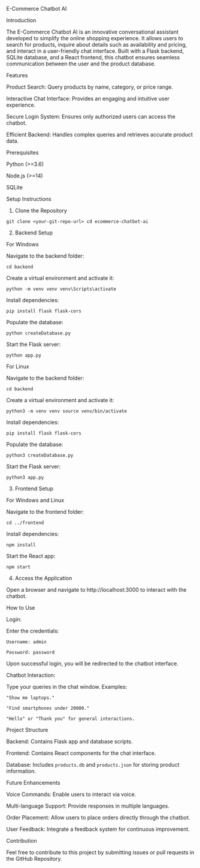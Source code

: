 E-Commerce Chatbot AI

Introduction

The E-Commerce Chatbot AI is an innovative conversational assistant developed to simplify the online shopping experience. It allows users to search for products, inquire about details such as availability and pricing, and interact in a user-friendly chat interface. Built with a Flask backend, SQLite database, and a React frontend, this chatbot ensures seamless communication between the user and the product database.

Features

Product Search: Query products by name, category, or price range.

Interactive Chat Interface: Provides an engaging and intuitive user experience.

Secure Login System: Ensures only authorized users can access the chatbot.

Efficient Backend: Handles complex queries and retrieves accurate product data.

Prerequisites

Python (>=3.6)

Node.js (>=14)

SQLite

Setup Instructions

1. Clone the Repository

`git clone <your-git-repo-url>
cd ecommerce-chatbot-ai`

2. Backend Setup

For Windows

Navigate to the backend folder:

`cd backend`

Create a virtual environment and activate it:

`python -m venv venv
venv\Scripts\activate`

Install dependencies:

`pip install flask flask-cors`

Populate the database:

`python createDatabase.py`

Start the Flask server:

`python app.py`

For Linux

Navigate to the backend folder:

`cd backend`

Create a virtual environment and activate it:

`python3 -m venv venv
source venv/bin/activate`

Install dependencies:

`pip install flask flask-cors`

Populate the database:

`python3 createDatabase.py`

Start the Flask server:

`python3 app.py`

3. Frontend Setup

For Windows and Linux

Navigate to the frontend folder:

`cd ../frontend`

Install dependencies:

`npm install`

Start the React app:

`npm start`

4. Access the Application

Open a browser and navigate to http://localhost:3000 to interact with the chatbot.

How to Use

Login:

Enter the credentials:

`Username: admin`

`Password: password`

Upon successful login, you will be redirected to the chatbot interface.

Chatbot Interaction:

Type your queries in the chat window. Examples:

`"Show me laptops."`

`"Find smartphones under 20000."`

`"Hello" or "Thank you" for general interactions.`

Project Structure

Backend: Contains Flask app and database scripts.

Frontend: Contains React components for the chat interface.

Database: Includes `products.db` and `products.json` for storing product information.

Future Enhancements

Voice Commands: Enable users to interact via voice.

Multi-language Support: Provide responses in multiple languages.

Order Placement: Allow users to place orders directly through the chatbot.

User Feedback: Integrate a feedback system for continuous improvement.

Contribution

Feel free to contribute to this project by submitting issues or pull requests in the GitHub Repository.
